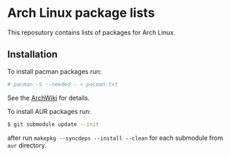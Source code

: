 # Arch Linux package lists
This reposutory contains lists of packages for Arch Linux.

## Installation
To install pacman packages run:
```sh
# pacman -S --needed - < pacman.txt
```
See the [ArchWiki](https://wiki.archlinux.org/index.php/Pacman/Tips_and_tricks#Install_packages_from_a_list) for details.

To install AUR packages run:
```sh
$ git submodule update --init
```
after run `makepkg --syncdeps --install --clean` for each submodule from `aur` directory.
